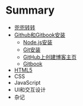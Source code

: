 # Summary

* [兜兜转转](README.md)
* [Github和Gitbook安装](github/node.js.md)
  * [Node.js安装](github/node.js/node.js.md)
  * [Git安装](github/node.js/github.md)
  * [GitHub上创建博客主页](github/node.js/abc.md)
  * [Gitbook](github/node.js/gitbook.md)
* [HTML5](html5.md)
* CSS
* JavaScript
* UI和交互设计
* 杂记

